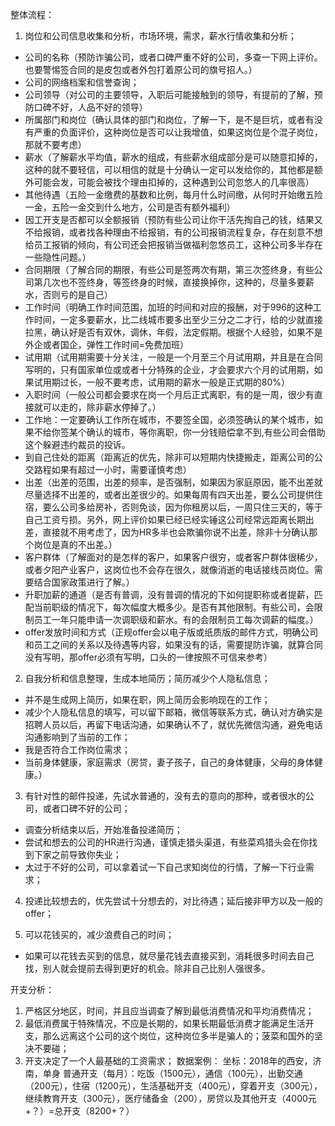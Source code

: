 整体流程：
1. 岗位和公司信息收集和分析，市场环境，需求，薪水行情收集和分析；
- 公司的名称（预防诈骗公司，或者口碑严重不好的公司，多查一下网上评价。也要警惕签合同的是皮包或者外包打着原公司的旗号招人。）
- 公司的网络档案和信誉查询；
- 公司领导（对公司的主要领导，入职后可能接触到的领导，有提前的了解，预防口碑不好，人品不好的领导）
- 所属部门和岗位（确认具体的部门和岗位，了解一下，是不是巨坑，或者有没有严重的负面评价，这种岗位是否可以让我增值，如果这岗位是个混子岗位，那就不要考虑）
- 薪水（了解薪水平均值，薪水的组成，有些薪水组成部分是可以随意扣掉的， 这种的就不要轻信，可以相信的就是十分确认一定可以发给你的，其他都是额外可能会发，可能会被找个理由扣掉的，这种遇到公司忽悠人的几率很高）
- 其他待遇（五险一金缴费的基数和比例，每月什么时间缴，从何时开始缴五险一金，五险一金交到什么地方，公司是否有额外福利）
- 因工开支是否都可以全额报销（预防有些公司让你干活先掏自己的钱，结果又不给报销，或者找各种理由不给报销，有的公司报销流程复杂，存在刻意不想给员工报销的倾向，有公司还会把报销当做福利忽悠员工，这种公司多半存在一些隐性问题。）
- 合同期限（了解合同的期限，有些公司是签两次有期，第三次签终身，有些公司第几次也不签终身，等签终身的时候，直接换掉你，这种的，尽量多要薪水，否则亏的是自己）
- 工作时间（明确工作时间范围，加班的时间和对应的报酬，对于996的这种工作时间，一定多要薪水，比二线城市要多出至少三分之二才行，给的少就直接拉黑，确认好是否有双休，调休，年假，法定假期。根据个人经验，如果不是外企或者国企，弹性工作时间=免费加班）
- 试用期（试用期需要十分关注，一般是一个月至三个月试用期，并且是在合同写明的，只有国家单位或或者十分特殊的企业，才会要求六个月的试用期，如果试用期过长，一般不要考虑，试用期的薪水一般是正式期的80%）
- 入职时间（一般公司都会要求在岗一个月后正式离职，有的是一周，很少有直接就可以走的，除非薪水停掉了。）
- 工作地：一定要确认工作所在城市，不要签全国，必须签确认的某个城市，如果不给你签某个确认的城市，等你离职，你一分钱赔偿拿不到,有些公司会借助这个躲避违约裁员的投诉。
- 到自己住处的距离（距离近的优先，除非可以短期内快捷搬走，距离公司的公交路程如果有超过一小时，需要谨慎考虑）
- 出差（出差的范围，出差的频率，是否强制，如果因为家庭原因，能不出差就尽量选择不出差的，或者出差很少的。如果每周有四天出差，要么公司提供住宿，要么公司多给房补，否则免谈，因为你租房以后，一周只住三天的，等于自己工资亏损。另外，网上评价如果已经已经实锤这公司经常远距离长期出差，直接就不用考虑了，因为HR多半也会欺骗你说不出差，除非十分确认那个岗位是真的不出差。）
- 客户群体（了解面对的是怎样的客户，如果客户很穷，或者客户群体很稀少，或者夕阳产业客户，这岗位也不会存在很久，就像消逝的电话接线员岗位。需要结合国家政策进行了解。）
- 升职加薪的通道（是否有普调，没有普调的情况的下如何提职称或者提薪，匹配当前职级的情况下，每次幅度大概多少。是否有其他限制。有些公司，会限制员工一年只能申请一次调职级和薪水。有的会限制员工每次调薪的幅度。）
- offer发放时间和方式（正规offer会以电子版或纸质版的邮件方式，明确公司和员工之间的关系以及待遇等内容，如果没有的话，需要提防诈骗，就算合同没有写明，那offer必须有写明，口头的一律按照不可信来参考）

2. 自我分析和信息整理，生成本地简历；简历减少个人隐私信息；
- 并不是生成网上简历，如果在职，网上简历会影响现在的工作；
- 减少个人隐私信息的填写，可以留下邮箱，微信等联系方式，确认对方确实是招聘人员以后，再留下电话沟通，如果确认不了，就优先微信沟通，避免电话沟通影响到了当前的工作；
- 我是否符合工作岗位需求；
- 当前身体健康，家庭需求（房贷，妻子孩子，自己的身体健康，父母的身体健康。）

3. 有针对性的邮件投递，先试水普通的，没有去的意向的那种，或者很水的公司，或者口碑不好的公司；
- 调查分析结束以后，开始准备投递简历；
- 尝试和想去的公司的HR进行沟通，谨慎走猎头渠道，有些菜鸡猎头会在你找到下家之前导致你失业；
- 太过于不好的公司，可以拿着试一下自己求知岗位的行情，了解一下行业需求；

4. 投递比较想去的，优先尝试十分想去的，对比待遇；延后接非甲方以及一般的offer；

5. 可以花钱买的，减少浪费自己的时间；
- 如果可以花钱去买到的信息，就尽量花钱去直接买到，消耗很多时间去自己找，别人就会提前去得到更好的机会。除非自己比别人强很多。


开支分析：
1. 严格区分地区，时间，并且应当调查了解到最低消费情况和平均消费情况；
2. 最低消费属于特殊情况，不应是长期的，如果长期最低消费才能满足生活开支，那么远离这个公司的这个岗位，这种岗位多半是骗人的；菠菜和国外的坚决不要碰；
3. 开支决定了一个人最基础的工资需求；
数据案例：
坐标：2018年的西安，济南，单身
普通开支（每月）：吃饭（1500元），通信（100元），出勤交通（200元），住宿（1200元），生活基础开支（400元），穿着开支（300元），继续教育开支（300元），医疗储备金（200），房贷以及其他开支（4000元+？）=总开支（8200+？）
